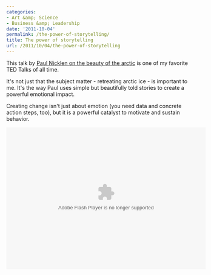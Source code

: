 ```yaml
---
categories:
- Art &amp; Science
- Business &amp; Leadership
date: '2011-10-04'
permalink: /the-power-of-storytelling/
title: The power of storytelling
url: /2011/10/04/the-power-of-storytelling
---
```


This talk by <a href="http://www.ted.com/talks/paul_nicklen_tales_of_ice_bound_wonderlands.html">Paul Nicklen on the beauty of the arctic</a> is one of my favorite TED Talks of all time.

It's not just that the subject matter - retreating arctic ice - is important to me. It's the way Paul uses simple but beautifully told stories to create a powerful emotional impact.

Creating change isn't just about emotion (you need data and concrete action steps, too), but it is a powerful catalyst to motivate and sustain behavior.

<object class="alignc" width="526" height="374"> <param name="movie" value="http://video.ted.com/assets/player/swf/EmbedPlayer.swf"></param> <param name="allowFullScreen" value="true" /> <param name="allowScriptAccess" value="always"/> <param name="wmode" value="transparent"></param> <param name="bgColor" value="#ffffff"></param> <param name="flashvars" value="vu=http://video.ted.com/talk/stream/2011/Blank/PaulNicklen_2011-320k.mp4&su=http://images.ted.com/images/ted/tedindex/embed-posters/PaulNicklen-2011.embed_thumbnail.jpg&vw=512&vh=288&ap=0&ti=1141&lang=eng&introDuration=15330&adDuration=4000&postAdDuration=830&adKeys=talk=paul_nicklen_tales_of_ice_bound_wonderlands;year=2011;theme=a_taste_of_ted2011;theme=animals_that_amaze;theme=new_on_ted_com;event=TED2011;tag=Culture;tag=Design;tag=Entertainment;tag=animals;tag=biodiversity;tag=creativity;tag=photography;tag=storytelling;&preAdTag=tconf.ted/embed;tile=1;sz=512x288;" /> <embed src="http://video.ted.com/assets/player/swf/EmbedPlayer.swf" pluginspace="http://www.macromedia.com/go/getflashplayer" type="application/x-shockwave-flash" wmode="transparent" bgColor="#ffffff" width="526" height="374" allowFullScreen="true" allowScriptAccess="always" flashvars="vu=http://video.ted.com/talk/stream/2011/Blank/PaulNicklen_2011-320k.mp4&su=http://images.ted.com/images/ted/tedindex/embed-posters/PaulNicklen-2011.embed_thumbnail.jpg&vw=512&vh=288&ap=0&ti=1141&lang=eng&introDuration=15330&adDuration=4000&postAdDuration=830&adKeys=talk=paul_nicklen_tales_of_ice_bound_wonderlands;year=2011;theme=a_taste_of_ted2011;theme=animals_that_amaze;theme=new_on_ted_com;event=TED2011;tag=Culture;tag=Design;tag=Entertainment;tag=animals;tag=biodiversity;tag=creativity;tag=photography;tag=storytelling;&preAdTag=tconf.ted/embed;tile=1;sz=512x288;"></embed> </object>